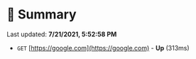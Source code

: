 # 📖 Summary
Last updated: **7/21/2021, 5:52:58 PM**

- `GET` [https://google.com](https://google.com) - **Up** (313ms)
